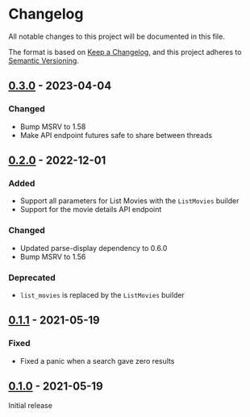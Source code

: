 # Changelog
All notable changes to this project will be documented in this file.

The format is based on [Keep a Changelog](https://keepachangelog.com/en/1.0.0/),
and this project adheres to [Semantic Versioning](https://semver.org/spec/v2.0.0.html).

## [0.3.0] - 2023-04-04

### Changed

 * Bump MSRV to 1.58
 * Make API endpoint futures safe to share between threads

## [0.2.0] - 2022-12-01

### Added

 * Support all parameters for List Movies with the `ListMovies` builder
 * Support for the movie details API endpoint

### Changed

 * Updated parse-display dependency to 0.6.0
 * Bump MSRV to 1.56

### Deprecated

 * `list_movies` is replaced by the `ListMovies` builder

## [0.1.1] - 2021-05-19

### Fixed

 * Fixed a panic when a search gave zero results

## [0.1.0] - 2021-05-19

Initial release

[Unreleased]: https://github.com/rnestler/yts-api-rs/compare/0.3.0...master
[0.3.0]: https://github.com/rnestler/yts-api-rs/compare/0.2.0...0.3.0
[0.2.0]: https://github.com/rnestler/yts-api-rs/compare/0.1.1...0.2.0
[0.1.1]: https://github.com/rnestler/yts-api-rs/compare/0.1.0...0.1.1
[0.1.0]: https://github.com/rnestler/yts-api-rs/releases/tag/0.1.0

